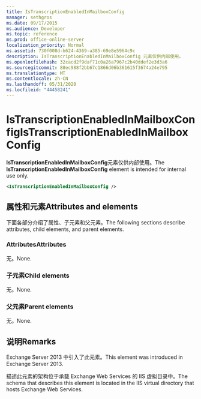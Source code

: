 ```yaml
---
title: IsTranscriptionEnabledInMailboxConfig
manager: sethgros
ms.date: 09/17/2015
ms.audience: Developer
ms.topic: reference
ms.prod: office-online-server
localization_priority: Normal
ms.assetid: 730f008d-b624-4369-a385-69e8e5964c9c
description: IsTranscriptionEnabledInMailboxConfig 元素仅供内部使用。
ms.openlocfilehash: 32cacd2f9daf71c0a26a7967c2b40ddef2e3d3a6
ms.sourcegitcommit: 88ec988f2bb67c1866d06b361615f3674a24e795
ms.translationtype: MT
ms.contentlocale: zh-CN
ms.lasthandoff: 05/31/2020
ms.locfileid: "44458241"
---
```

# <a name="istranscriptionenabledinmailboxconfig"></a><span data-ttu-id="d14fa-103">IsTranscriptionEnabledInMailboxConfig</span><span class="sxs-lookup"><span data-stu-id="d14fa-103">IsTranscriptionEnabledInMailboxConfig</span></span>

<span data-ttu-id="d14fa-104">**IsTranscriptionEnabledInMailboxConfig**元素仅供内部使用。</span><span class="sxs-lookup"><span data-stu-id="d14fa-104">The **IsTranscriptionEnabledInMailboxConfig** element is intended for internal use only.</span></span> 
  
```XML
<IsTranscriptionEnabledInMailboxConfig />
```

## <a name="attributes-and-elements"></a><span data-ttu-id="d14fa-105">属性和元素</span><span class="sxs-lookup"><span data-stu-id="d14fa-105">Attributes and elements</span></span>

<span data-ttu-id="d14fa-106">下面各部分介绍了属性、子元素和父元素。</span><span class="sxs-lookup"><span data-stu-id="d14fa-106">The following sections describe attributes, child elements, and parent elements.</span></span>
  
### <a name="attributes"></a><span data-ttu-id="d14fa-107">Attributes</span><span class="sxs-lookup"><span data-stu-id="d14fa-107">Attributes</span></span>

<span data-ttu-id="d14fa-108">无。</span><span class="sxs-lookup"><span data-stu-id="d14fa-108">None.</span></span>
  
### <a name="child-elements"></a><span data-ttu-id="d14fa-109">子元素</span><span class="sxs-lookup"><span data-stu-id="d14fa-109">Child elements</span></span>

<span data-ttu-id="d14fa-110">无。</span><span class="sxs-lookup"><span data-stu-id="d14fa-110">None.</span></span>
  
### <a name="parent-elements"></a><span data-ttu-id="d14fa-111">父元素</span><span class="sxs-lookup"><span data-stu-id="d14fa-111">Parent elements</span></span>

<span data-ttu-id="d14fa-112">无。</span><span class="sxs-lookup"><span data-stu-id="d14fa-112">None.</span></span>
  
## <a name="remarks"></a><span data-ttu-id="d14fa-113">说明</span><span class="sxs-lookup"><span data-stu-id="d14fa-113">Remarks</span></span>

<span data-ttu-id="d14fa-114">Exchange Server 2013 中引入了此元素。</span><span class="sxs-lookup"><span data-stu-id="d14fa-114">This element was introduced in Exchange Server 2013.</span></span>
  
<span data-ttu-id="d14fa-115">描述此元素的架构位于承载 Exchange Web Services 的 IIS 虚拟目录中。</span><span class="sxs-lookup"><span data-stu-id="d14fa-115">The schema that describes this element is located in the IIS virtual directory that hosts Exchange Web Services.</span></span>
  

